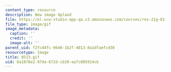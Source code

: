 ```yaml
---
content_type: resource
description: New image Uplaod
file: https://ol-ocw-studio-app-qa.s3.amazonaws.com/courses/res-21g-01-kana-spring-2010/8a1878e297da672dcb20ea7c805914cb_0513.gif
file_type: image/gif
image_metadata:
  caption: ''
  credit: ''
  image-alt: ''
parent_uid: f2fc44fc-9640-1b2f-4013-8a1dfaefcd30
resourcetype: Image
title: 0513.gif
uid: 8a1878e2-97da-672d-cb20-ea7c805914cb
---
```

